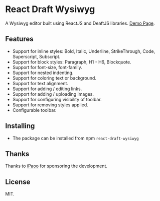 # React Draft Wysiwyg

A Wysiwyg editor built using ReactJS and DeaftJS libraries.
[Demo Page](https://jpuri.github.io/react-draft-wysiwyg).

## Features
- Support for inline styles: Bold, Italic, Underline, StrikeThrough, Code, Superscript, Subscript.
- Support for block styles: Paragraph, H1 - H6, Blockquote.
- Support for font-size, font-family.
- Support for nested indenting.
- Support for coloring text or background.
- Support for text alignment.
- Support for adding / editing links.
- Support for adding / uploading images.
- Support for configuring visibility of toolbar.
- Support for removing styles applied.
- Configurable toolbar.

## Installing
- The package can be installed from npm `react-draft-wysiwyg`

## Thanks
Thanks to [iPaoo](http://www.ipaoo.com/) for sponsoring the development.

## License
MIT.
